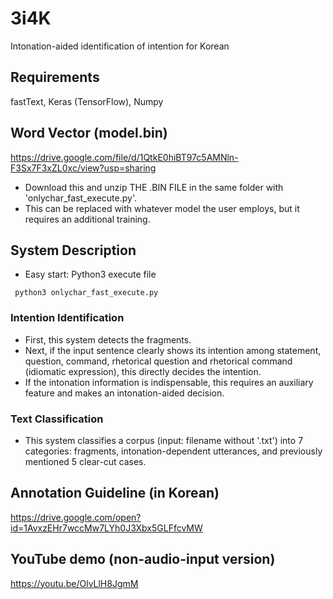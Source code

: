 # 3i4K
Intonation-aided identification of intention for Korean

## Requirements
fastText, Keras (TensorFlow), Numpy

## Word Vector (model.bin)
https://drive.google.com/file/d/1QtkE0hiBT97c5AMNln-F3Sx7F3xZL0xc/view?usp=sharing
* Download this and unzip THE .BIN FILE in the same folder with 'onlychar_fast_execute.py'.
* This can be replaced with whatever model the user employs, but it requires an additional training.

## System Description
* Easy start: Python3 execute file
<pre><code> python3 onlychar_fast_execute.py </code></pre>

### Intention Identification
 - First, this system detects the fragments.
 - Next, if the input sentence clearly shows its intention among statement, question, command, rhetorical question and rhetorical command (idiomatic expression), this directly decides the intention.
 - If the intonation information is indispensable, this requires an auxiliary feature and makes an intonation-aided decision.
 
### Text Classification
 - This system classifies a corpus (input: filename without '.txt') into 7 categories: fragments, intonation-dependent utterances, and previously mentioned 5 clear-cut cases.

## Annotation Guideline (in Korean)
https://drive.google.com/open?id=1AvxzEHr7wccMw7LYh0J3Xbx5GLFfcvMW

## YouTube demo (non-audio-input version)
https://youtu.be/OlvLlH8JgmM
